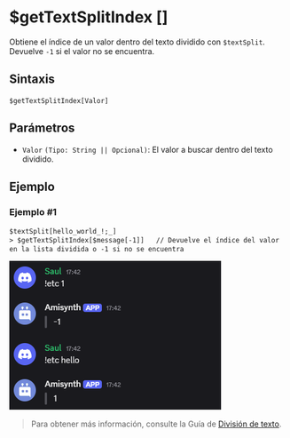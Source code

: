 # $getTextSplitIndex [] 

Obtiene el índice de un valor dentro del texto dividido con `$textSplit`. Devuelve `-1` si el valor no se encuentra.  

## Sintaxis  
```
$getTextSplitIndex[Valor]
```

## Parámetros  

- `Valor` `(Tipo: String || Opcional)`: El valor a buscar dentro del texto dividido.  

## Ejemplo  

### Ejemplo #1  
```plaintext
$textSplit[hello_world_!;_]
> $getTextSplitIndex[$message[-1]]   // Devuelve el índice del valor en la lista dividida o -1 si no se encuentra
```

![alt text](image-32.png)


> Para obtener más información, consulte la Guía de [División de texto](/General/divicion-texto.md).